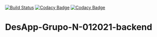 [![Build Status](https://travis-ci.com/nicolasmartinez0510/DesApp-Grupo-N-012021-backend.svg?branch=main)](https://travis-ci.com/nicolasmartinez0510/DesApp-Grupo-N-012021-backend)
[![Codacy Badge](https://app.codacy.com/project/badge/Grade/5e5da223760d4e018b74dbde7a7e08db)](https://www.codacy.com/gh/nicolasmartinez0510/DesApp-Grupo-N-012021-backend/dashboard?utm_source=github.com&amp;utm_medium=referral&amp;utm_content=nicolasmartinez0510/DesApp-Grupo-N-012021-backend&amp;utm_campaign=Badge_Grade)
[![Codacy Badge](https://app.codacy.com/project/badge/Coverage/5e5da223760d4e018b74dbde7a7e08db)](https://www.codacy.com/gh/nicolasmartinez0510/DesApp-Grupo-N-012021-backend/dashboard?utm_source=github.com&utm_medium=referral&utm_content=nicolasmartinez0510/DesApp-Grupo-N-012021-backend&utm_campaign=Badge_Coverage)

# DesApp-Grupo-N-012021-backend
